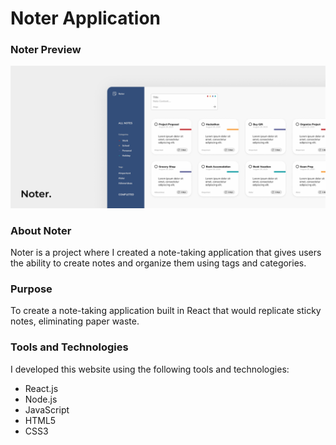 # Noter Application

### Noter Preview

![Noter Application](https://github.com/rachelleagarcia/noter_app/blob/master/public/images/NoterApp.png?raw=true 'Noter Application Preview')

### About Noter

Noter is a project where I created a note-taking application that gives users the ability to create notes and organize them using tags and categories.

### Purpose

To create a note-taking application built in React that would replicate sticky notes, eliminating paper waste.

### Tools and Technologies

I developed this website using the following tools and technologies:

- React.js
- Node.js
- JavaScript
- HTML5
- CSS3
